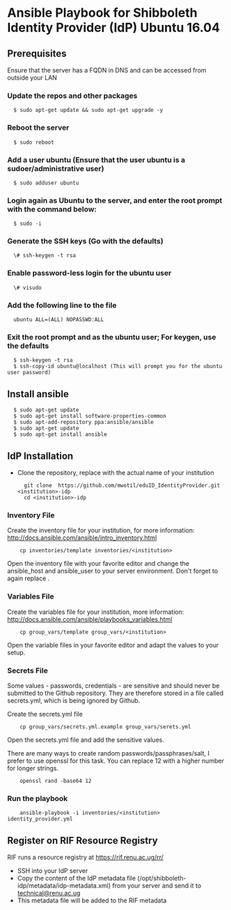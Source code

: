 # Ansible Playbook for Shibboleth Identity Provider (IdP) Ubuntu 16.04

## Prerequisites
Ensure that the server has a FQDN in DNS and can be accessed from outside your LAN

### Update the repos and other packages
      $ sudo apt-get update && sudo apt-get upgrade -y

### Reboot the server
      $ sudo reboot

### Add a user ubuntu (Ensure that the user ubuntu is a sudoer/administrative user)
      $ sudo adduser ubuntu

### Login again as Ubuntu to the server, and enter the root prompt with the command below:

      $ sudo -i

### Generate the SSH keys (Go with the defaults)

      \# ssh-keygen -t rsa

### Enable password-less login for the ubuntu user

      \# visudo

### Add the following line to the file

      ubuntu ALL=(ALL) NOPASSWD:ALL

### Exit the root prompt and as the ubuntu user; For keygen, use the defaults

      $ ssh-keygen -t rsa
      $ ssh-copy-id ubuntu@localhost (This will prompt you for the ubuntu user password)


## Install ansible

      $ sudo apt-get update
      $ sudo apt-get install software-properties-common
      $ sudo apt-add-repository ppa:ansible/ansible
      $ sudo apt-get update
      $ sudo apt-get install ansible

## IdP Installation

* Clone the repository, replace <institution> with the actual name of your institution

        git clone  https://github.com/mwotil/eduID_IdentityProvider.git <institution>-idp
        cd <institution>-idp

### Inventory File

Create the inventory file for your institution, for more information: http://docs.ansible.com/ansible/intro_inventory.html

        cp inventories/template inventories/<institution>

Open the inventory file with your favorite editor and change the ansible_host and ansible_user to your server environment. Don't forget to again replace <institution>.

### Variables File

Create the variables file for your institution, more information: http://docs.ansible.com/ansible/playbooks_variables.html

        cp group_vars/template group_vars/<institution>

Open the variable files in your favorite editor and adapt the values to your setup.


### Secrets File

Some values - passwords, credentials - are sensitive and should never be submitted to the Github repository. They are therefore stored in a file called secrets.yml, which is being ignored by Github.

Create the secrets.yml file

        cp group_vars/secrets.yml.example group_vars/serets.yml

Open the secrets.yml file and add the sensitive values.

There are many ways to create random passwords/passphrases/salt, I prefer to use openssl for this task. You can replace 12 with a higher number for longer strings.

        openssl rand -base64 12


### Run the playbook

        ansible-playbook -i inventories/<institution> identity_provider.yml



## Register on RIF Resource Registry

RIF runs a resource registry at https://rif.renu.ac.ug/rr/

* SSH into your IdP server
* Copy the content of the IdP metadata file (/opt/shibboleth-idp/metadata/idp-metadata.xml) from your server and send it to technical@renu.ac.ug
* This metadata file will be added to the RIF metadata
